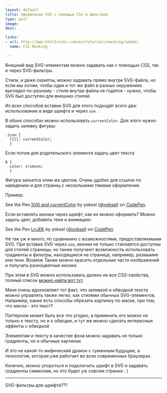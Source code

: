```yaml
---
layout: default
title: Оформление SVG c помощью CSS и фильтров.
type: post
image: 
desc: 

links:
- url: http://www.html5rocks.com/en/tutorials/masking/adobe/
  name: CSS Masking

---
```


Внешний вид SVG-элементам можно задавать как с помощью CSS, так и через SVG-фильтры.

Стили, и даже скрипты, можно задавать прямо внутри SVG-файла, но если мы хотим, чтобы один и тот же файл в разных окружениях выглядел по-разному - стили внутри файла не годятся - нужно, чтобы SVG был доступен для внешних стилей.<!--more-->

Из всех способов вставки SVG для этого подходят всего два: использование в виде шрифта и через <code>use</code>.

В обоих способах можно использовать <code>сurrentColor</code>.
Для этого нужно задать заливку фигуры:

<pre><code class="language-css">.icon {
  fill: currentColor;
  }</code></pre>

Если потом для родительского элемента задать цвет текста

<pre><code class="language-css">A {
  color: crimson;
  }</code></pre>

Фигура зальется этим же цветом. Очень удобно для ссылок по наведению и для страниц с несколькими темами оформления.

Пример:  

<p data-height="400" data-theme-id="4974" data-slug-hash="xiLen" data-default-tab="result" class='codepen'>See the Pen <a href='http://codepen.io/yoksel/pen/xiLen/'>SVG and currentColor</a> by yoksel (<a href='http://codepen.io/yoksel'>@yoksel</a>) on <a href='http://codepen.io'>CodePen</a>.</p>
<script async src="//codepen.io/assets/embed/ei.js"></script>

Если вставлять иконки через шрифт, как их можно оформить? 
Можно задать цвет, добавить тени и анимацию:

<p data-height="312" data-theme-id="4974" data-slug-hash="LnJEK" data-default-tab="result" class='codepen'>See the Pen <a href='http://codepen.io/yoksel/pen/LnJEK/'>LnJEK</a> by yoksel (<a href='http://codepen.io/yoksel'>@yoksel</a>) on <a href='http://codepen.io'>CodePen</a>.</p>
<script async src="//codepen.io/assets/embed/ei.js"></script>

Не так уж и много, по сравнению с возможностями, предоставляемыми SVG.
При вставке SVG через <code>use</code>, иконки не только становятся доступны для стилей страницы, но также получают возможность использовать градиенты и фильтры, находящиеся на странице, например, размымие или тени. Возмож Также можно красить отдельные части изображений и получать разноцветные иконки.

При этом в SVG можно использовать далеко не все CSS-свойства, полный список <a href="http://www.w3.org/TR/SVG11/styling.html#SVGStylingProperties">можно найти вот тут</a>.

Меня очень вдохновляет тот факт, что заливкой и обводкой текста можно управлять также легко, как стилями обычных SVG-элементов. Например, какие есть способы обрезать картинку по маске, при том, что маска - это текст?


Паттерном может быть все что угодно, а применить его можно не только к тексту, но и к обводке, и тут же можно сделать интересные эффекты с обводкой

Элементам и тексту в качестве фона можно задавать не только градиенты, но и обычные картинки.

И это не какой-то мифический дракон с туманным будущим, а технология, которая уже работает во всех современных браузерах.

Конечно, можно упороться и подключить шрифт в SVG и задавать градиенты символам, но это будет уж совсем странно : )


---------

SVG-фильтры для шрифта???
